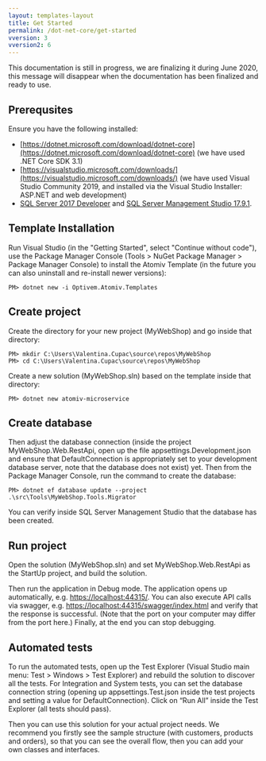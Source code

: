 ```yaml
---
layout: templates-layout
title: Get Started
permalink: /dot-net-core/get-started
vversion: 3
vversion2: 6
---
```



This documentation is still in progress, we are finalizing it during June 2020, this message will disappear when the documentation has been finalized and ready to use.

## Prerequsites

Ensure you have the following installed:

* [https://dotnet.microsoft.com/download/dotnet-core](https://dotnet.microsoft.com/download/dotnet-core) \(we have used .NET Core SDK 3.1\)
* [https://visualstudio.microsoft.com/downloads/](https://visualstudio.microsoft.com/downloads/) \(we have used Visual Studio Community 2019, and installed via the Visual Studio Installer: ASP.NET and web development\)
* [SQL Server 2017 Developer](https://www.microsoft.com/en-us/sql-server/sql-server-downloads) and [SQL Server Management Studio 17.9.1](https://docs.microsoft.com/en-us/sql/ssms/download-sql-server-management-studio-ssms?view=sql-server-2017).

## Template Installation

Run Visual Studio \(in the "Getting Started", select "Continue without code"\), use the Package Manager Console \(Tools &gt; NuGet Package Manager &gt; Package Manager Console\) to install the Atomiv Template \(in the future you can also uninstall and re-install newer versions\):

```text
PM> dotnet new -i Optivem.Atomiv.Templates
```

## Create project

Create the directory for your new project \(MyWebShop\) and go inside that directory:

```text
PM> mkdir C:\Users\Valentina.Cupac\source\repos\MyWebShop
PM> cd C:\Users\Valentina.Cupac\source\repos\MyWebShop
```

Create a new solution \(MyWebShop.sln\) based on the template inside that directory:

```text
PM> dotnet new atomiv-microservice
```

## Create database

Then adjust the database connection \(inside the project MyWebShop.Web.RestApi, open up the file appsettings.Development.json and ensure that DefaultConnection is appropriately set to your development database server, note that the database does not exist\) yet. Then from the Package Manager Console, run the command to create the database:

```text
PM> dotnet ef database update --project .\src\Tools\MyWebShop.Tools.Migrator
```

You can verify inside SQL Server Management Studio that the database has been created.

## Run project

Open the solution \(MyWebShop.sln\) and set MyWebShop.Web.RestApi as the StartUp project, and build the solution.

Then run the application in Debug mode. The application opens up automatically, e.g. [https://localhost:44315/](https://localhost:44315/api/values). You can also execute API calls via swagger, e.g. [https://localhost:44315/swagger/index.html](https://localhost:44315/swagger/index.html) and verify that the response is successful. \(Note that the port on your computer may differ from the port here.\) Finally, at the end you can stop debugging.

## Automated tests

To run the automated tests, open up the Test Explorer \(Visual Studio main menu: Test &gt; Windows &gt; Test Explorer\) and rebuild the solution to discover all the tests. For Integration and System tests, you can set the database connection string \(opening up appsettings.Test.json inside the test projects and setting a value for DefaultConnection\). Click on “Run All” inside the Test Explorer \(all tests should pass\).

Then you can use this solution for your actual project needs. We recommend you firstly see the sample structure \(with customers, products and orders\), so that you can see the overall flow, then you can add your own classes and interfaces.




